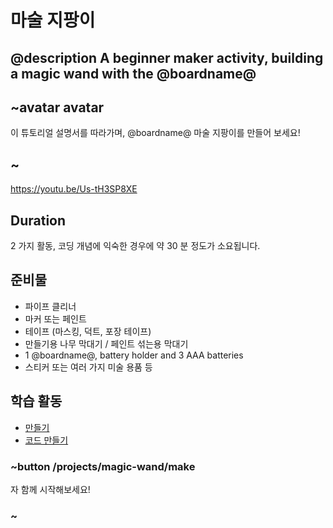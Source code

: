 # 마술 지팡이

## @description A beginner maker activity, building a magic wand with the @boardname@

## ~avatar avatar

이 튜토리얼 설명서를 따라가며, @boardname@ 마술 지팡이를 만들어 보세요!

## ~

https://youtu.be/Us-tH3SP8XE

## Duration

2 가지 활동, 코딩 개념에 익숙한 경우에 약 30 분 정도가 소요됩니다.

## 준비물

* 파이프 클리너
* 마커 또는 페인트
* 테이프 (마스킹, 덕트, 포장 테이프)
* 만들기용 나무 막대기 / 페인트 섞는용 막대기
* 1 @boardname@, battery holder and 3 AAA batteries
* 스티커 또는 여러 가지 미술 용품 등

## 학습 활동

* [만들기](/projects/magic-wand/make) 
* [코드 만들기](/projects/magic-wand/code) 

### ~button /projects/magic-wand/make

자 함께 시작해보세요!

### ~